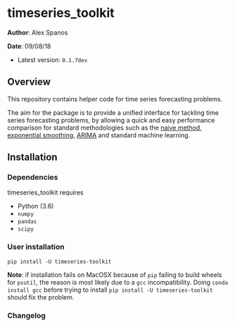 # timeseries_toolkit

**Author**: Alex Spanos

**Date**: 09/08/18

* Latest version: `0.1.7dev`


## Overview

This repository contains helper code for time series forecasting
problems.

The aim for the package is to provide a unified interface for tackling
time series forecasting problems, by allowing a quick and easy performance
comparison for standard methodologies such as the
[naive method](https://en.wikipedia.org/wiki/Forecasting#Na%C3%AFve_approach),
[exponential smoothing](https://en.wikipedia.org/wiki/Exponential_smoothing),
[ARIMA](https://en.wikipedia.org/wiki/Autoregressive_integrated_moving_average) and standard machine
 learning.



## Installation

### Dependencies

timeseries_toolkit requires

- Python (3.6)
- `numpy`
- `pandas`
- `scipy`

### User installation

`pip install -U timeseries-toolkit`

**Note**: if installation fails on MacOSX because of `pip` failing to
build wheels for `psutil`, the reason is most likely due to a `gcc`
incompatibility. Doing `conda install gcc` before trying to install
`pip install -U timeseries-toolkit` should fix the problem.

### Changelog